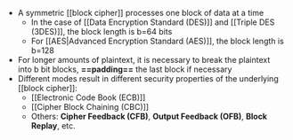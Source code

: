 - A symmetric [[block cipher]] processes one block of data at a time
	- In the case of [[Data Encryption Standard (DES)]] and [[Triple DES (3DES)]], the block length is b=64 bits
	- For [[AES|Advanced Encryption Standard (AES)]], the block length is b=128
- For longer amounts of plaintext, it is necessary to break the plaintext into b bit blocks, **==padding==** the last block if necessary
- Different modes result in different security properties of the underlying [[block cipher]]:
	- [[Electronic Code Book (ECB)]]
	- [[Cipher Block Chaining (CBC)]]
	- Others: **Cipher Feedback (CFB)**, **Output Feedback (OFB)**, **Block Replay**, etc.